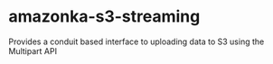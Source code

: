 # amazonka-s3-streaming
Provides a conduit based interface to uploading data to S3 using the Multipart API
